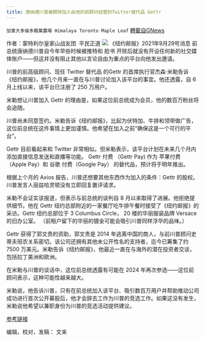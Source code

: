 ```yaml
---
title: 唐纳德川普被期待加入由他的前顾问经营的Twitter替代品 Gettr
---
```

`加拿大多倫多楓葉農場 Himalaya Toronto Maple Leaf` [轉載自GNews](https://gnews.org/zh-hans/1565613/)

作者：蒙特利尔皇家山战友团  平民正道
![](https://assets.gnews.org/wp-content/uploads/2020/11/川普.jpg)
《纽约邮报》2021年9月29号消息 前总统唐纳德川普自今年早些时候被推特和 脸书 开除后就没有开设任何新的社交媒体账户——但这并没有阻止其他以言论自由为重点的平台向他发出邀请。

川普的前高级顾问、现任 Twitter 替代品 的Gettr 的首席执行官杰森·米勒告诉《纽约邮报》，他几个月来一直在与川普讨论加入该平台的事宜。他还透露，自 6 月上线以来，该平台已注册了 250 万用户。

米勒想让川普加入 Gettr 的理由是，如果这位前总统成为会员，他的数百万粉丝将会追随。

川普尚未同意签约。米勒告诉《纽约邮报》，比起为伏特加、牛排和领带做广告，这位前总统在这件事情上更加谨慎。他希望在加入之前“确保这是一个可行的平台”。

Gettr 目前看起来和 Twitter 非常相似。但米勒表示，该平台计划在未来几个月内添加直接信息发送和直播等功能。 Gettr 付费 （Gettr Pay) 作为 苹果付费 （Apple Pay）和 谷歌 付费（Google Pay） 的替代品，预计将于明年推出。

根据上个月的 Axios 报告，川普还想要其他东西作为加入的条件：Gettr 的股权。川普发言人丽兹哈灵顿没有立即回复置评请求。

米勒不会证实该报道，但表示与前总统的谈判自 8 月以来取得了进展。他拒绝提供细节。他在 Gettr 纽约总部附近的一家餐厅吃牛排午餐时接受了《纽约邮报》的采访。Gettr 纽约总部位于 3 Columbus Circle， 20 楼的华丽服装品牌 Versace 的旧办公室。 （前租户留下的华丽的镀金可能会吸引川普同样浮华的品味。）

Gettr 获得了郭文贵的资助，郭文贵是 2014 年逃离中国的商人，与前川普顾问史蒂夫班农关系密切。该公司还拥有其他未公开性名的支持者，迄今已筹集了约 7500 万美元。米勒告诉《纽约邮报》，他最近一直在与海外的潜在投资者交谈，包括拉丁美洲和欧洲。

在米勒与川普的谈话中，这位前总统透露有可能在 2024 年再次参选——这位前顾问表示，这种可能性越来越大。

米勒说，他告诉川普，只有在前总统加入该平台、吸引数百万用户并帮助推动公司成功进行首次公开​​募股后，他才会辞去工作为川普的竞选工作。如果这没有发生，米勒说他希望以兼职身份为川普的竞选活动提供建议。

[参考链接](https://nypost.com/2021/09/29/donald-trump-being-courted-by-twitter-alternative-gettr-run-by-his-ex-adviser/)

编辑，校对，发稿： 文来
